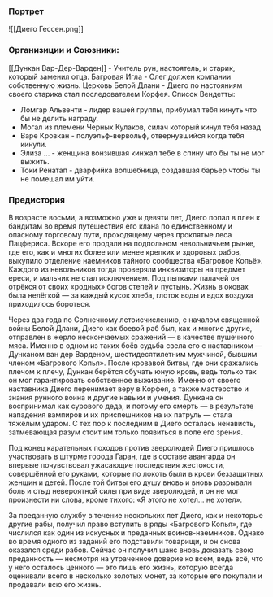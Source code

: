 ### Портрет
![[Диего Гессен.png]]

### Организиции и Союзники:
[[Дункан Вар-Дер-Варден]] - Учитель рун, настоятель, и старик, который заменил отца.
Багровая Игла - Олег должен компании собственную жизнь.
Церковь Белой Длани - Диего по настояниям своего старика стал последователем Корфея.
Список Вендетты:
* Ломгар Альвенти - лидер вашей группы, прибумал тебя кинуть что бы не делить награду.
* Могал из племени Черных Кулаков, силач который кинул тебя назад
* Варе Кровкан - полуэльф-вервольф, отвернувшийся когда тебя кинули.
* Элиза ... - женщина вонзившая кинжал тебе в спину что бы ты не мог выжить.
* Токи Ренатап - дварфийка волшебница, создавшая барьер чтобы ты не помешал им уйти.

### Предистория
В возрасте восьми, а возможно уже и девяти лет, Диего попал в плен к бандитам во время путешествия его клана по единственному и опасному торговому пути, проходящему через проклятые леса Пацфериса. Вскоре его продали на подпольном невольничьем рынке, где его, как и многих более или менее крепких и здоровых рабов, выкупило отделение наемников тайного сообщества «Багровое Копьё». Каждого из невольников тогда проверяли инквизиторы на предмет ереси, и мальчик не стал исключением. Под пытками палачей он отрёкся от своих «родных» богов степей и пустынь. Жизнь в оковах была нелёгкой — за каждый кусок хлеба, глоток воды и вдох воздуха приходилось бороться.

Через два года по Солнечному летоисчислению, с началом священной войны Белой Длани, Диего как боевой раб был, как и многие другие, отправлен в жерло нескончаемых сражений — в качестве пушечного мяса. Именно в одном из таких боёв судьба свела его с наставником — Дунканом ван дер Варденом, шестидесятилетним мужчиной, бывшим членом «Багрового Копья». После кровавой битвы, где они сражались плечом к плечу, Дункан берётся обучать юную кровь, ведь только так он мог гарантировать собственное выживание. Именно от своего наставника Диего перенимает веру в Корфея, а также мастерство и знания рунного воина и другие навыки и умения. Дункана он воспринимал как сурового деда, и потому его смерть — в результате нападения вампиров и их приспешников на их патруль — стала тяжёлым ударом. С тех пор к последним в Диего осталась ненависть, затмевающая разум стоит им только появиться в поле его зрения.

Под конец карательных походов против зверолюдей Диего пришлось участвовать в штурме города Гаран, где в составе авангарда он впервые почувствовал ужасающие последствия жестокости, совершённой его руками, которые по локоть были в крови беззащитных женщин и детей. После той битвы его душу вновь и вновь разрывали боль и стыд невероятной силы при виде зверолюдей, и он не мог произнести ни слова, кроме тихого: «Я этого не хотел... не хотел».

За преданную службу в течение нескольких лет Диего, как и некоторые другие рабы, получил право вступить в ряды «Багрового Копья», где числился как один из искусных и преданных воинов-наемников. Однако во время одного из заданий его подставили товарищи, и он снова оказался среди рабов. Сейчас он получил шанс вновь доказать свою преданность — несмотря на утраченное доверие ко всем, ведь всё, что у него осталось ценного — это лишь его жизнь, которую всегда оценивали всего в несколько золотых монет, за которые его покупали и продавали всю его жизнь.